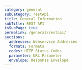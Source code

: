 ```yaml
---
category: general
subCategory: restApi
title: General Information
subTitle: REST API
isSubPage: true
permalink: /general/restapi/
sections:
  addresses: Webservice Addresses
  formats: Formats
  codes: HTTP Status Codes
  parameter: URL Parameter
  envelope: Response Envelope
---
```

